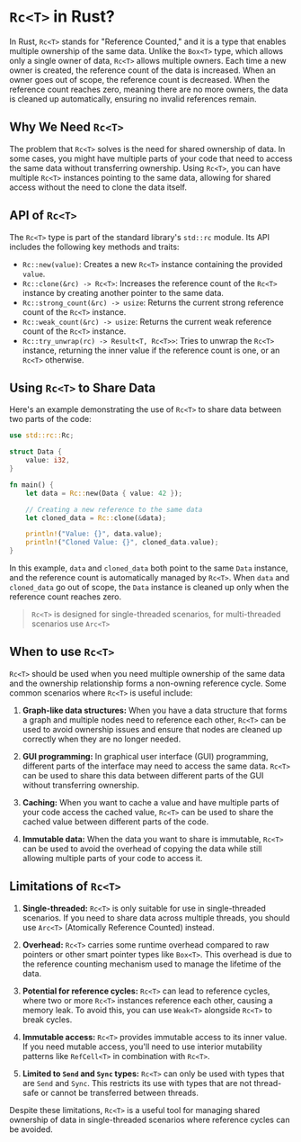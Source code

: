 # `Rc<T>` in Rust?

In Rust, `Rc<T>` stands for "Reference Counted," and it is a type that enables multiple ownership of the same data. Unlike the `Box<T>` type, which allows only a single owner of data, `Rc<T>` allows multiple owners. Each time a new owner is created, the reference count of the data is increased. When an owner goes out of scope, the reference count is decreased. When the reference count reaches zero, meaning there are no more owners, the data is cleaned up automatically, ensuring no invalid references remain.

## Why We Need `Rc<T>`

The problem that `Rc<T>` solves is the need for shared ownership of data. In some cases, you might have multiple parts of your code that need to access the same data without transferring ownership. Using `Rc<T>`, you can have multiple `Rc<T>` instances pointing to the same data, allowing for shared access without the need to clone the data itself.

## API of `Rc<T>`

The `Rc<T>` type is part of the standard library's `std::rc` module. Its API includes the following key methods and traits:

- `Rc::new(value)`: Creates a new `Rc<T>` instance containing the provided `value`.
- `Rc::clone(&rc) -> Rc<T>`: Increases the reference count of the `Rc<T>` instance by creating another pointer to the same data.
- `Rc::strong_count(&rc) -> usize`: Returns the current strong reference count of the `Rc<T>` instance.
- `Rc::weak_count(&rc) -> usize`: Returns the current weak reference count of the `Rc<T>` instance.
- `Rc::try_unwrap(rc) -> Result<T, Rc<T>>`: Tries to unwrap the `Rc<T>` instance, returning the inner value if the reference count is one, or an `Rc<T>` otherwise.

## Using `Rc<T>` to Share Data

Here's an example demonstrating the use of `Rc<T>` to share data between two parts of the code:

```rust
use std::rc::Rc;

struct Data {
    value: i32,
}

fn main() {
    let data = Rc::new(Data { value: 42 });

    // Creating a new reference to the same data
    let cloned_data = Rc::clone(&data);

    println!("Value: {}", data.value);
    println!("Cloned Value: {}", cloned_data.value);
}
```

In this example, `data` and `cloned_data` both point to the same `Data` instance, and the reference count is automatically managed by `Rc<T>`. When `data` and `cloned_data` go out of scope, the `Data` instance is cleaned up only when the reference count reaches zero.

> `Rc<T>` is designed for single-threaded scenarios, for multi-threaded scenarios use `Arc<T>`

## When to use `Rc<T>`

`Rc<T>` should be used when you need multiple ownership of the same data and the ownership relationship forms a non-owning reference cycle. Some common scenarios where `Rc<T>` is useful include:

1. **Graph-like data structures:** When you have a data structure that forms a graph and multiple nodes need to reference each other, `Rc<T>` can be used to avoid ownership issues and ensure that nodes are cleaned up correctly when they are no longer needed.

2. **GUI programming:** In graphical user interface (GUI) programming, different parts of the interface may need to access the same data. `Rc<T>` can be used to share this data between different parts of the GUI without transferring ownership.

3. **Caching:** When you want to cache a value and have multiple parts of your code access the cached value, `Rc<T>` can be used to share the cached value between different parts of the code.

4. **Immutable data:** When the data you want to share is immutable, `Rc<T>` can be used to avoid the overhead of copying the data while still allowing multiple parts of your code to access it.

## Limitations of `Rc<T>`

1. **Single-threaded:** `Rc<T>` is only suitable for use in single-threaded scenarios. If you need to share data across multiple threads, you should use `Arc<T>` (Atomically Reference Counted) instead.

2. **Overhead:** `Rc<T>` carries some runtime overhead compared to raw pointers or other smart pointer types like `Box<T>`. This overhead is due to the reference counting mechanism used to manage the lifetime of the data.

3. **Potential for reference cycles:** `Rc<T>` can lead to reference cycles, where two or more `Rc<T>` instances reference each other, causing a memory leak. To avoid this, you can use `Weak<T>` alongside `Rc<T>` to break cycles.

4. **Immutable access:** `Rc<T>` provides immutable access to its inner value. If you need mutable access, you'll need to use interior mutability patterns like `RefCell<T>` in combination with `Rc<T>`.

5. **Limited to `Send` and `Sync` types:** `Rc<T>` can only be used with types that are `Send` and `Sync`. This restricts its use with types that are not thread-safe or cannot be transferred between threads.

Despite these limitations, `Rc<T>` is a useful tool for managing shared ownership of data in single-threaded scenarios where reference cycles can be avoided.
